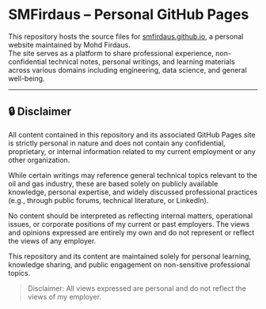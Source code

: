 # SMFirdaus – Personal GitHub Pages

This repository hosts the source files for [smfirdaus.github.io](https://smfirdaus.github.io), a personal website maintained by Mohd Firdaus.  
The site serves as a platform to share professional experience, non-confidential technical notes, personal writings, and learning materials across various domains including engineering, data science, and general well-being.

---

## 🔒 Disclaimer

All content contained in this repository and its associated GitHub Pages site is strictly personal in nature and does not contain any confidential, proprietary, or internal information related to my current employment or any other organization.

While certain writings may reference general technical topics relevant to the oil and gas industry, these are based solely on publicly available knowledge, personal expertise, and widely discussed professional practices (e.g., through public forums, technical literature, or LinkedIn).

No content should be interpreted as reflecting internal matters, operational issues, or corporate positions of my current or past employers. The views and opinions expressed are entirely my own and do not represent or reflect the views of any employer.

This repository and its content are maintained solely for personal learning, knowledge sharing, and public engagement on non-sensitive professional topics.

> Disclaimer: All views expressed are personal and do not reflect the views of my employer.

